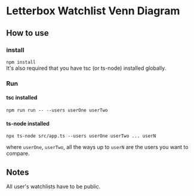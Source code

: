 # Letterbox Watchlist Venn Diagram

## How to use

### install

`npm install`  
It's also required that you have tsc (or ts-node) installed globally.

### Run

#### tsc installed

`npm run run -- --users userOne userTwo`

#### ts-node installed

`npx ts-node src/app.ts --users userOne userTwo ... userN`

where `userOne`, `userTwo`, all the ways up to `userN` are the users you want to compare.

## Notes

All user's watchlists have to be public.
